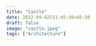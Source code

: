 ```yaml
---
title: "Castle"
date: 2022-09-02T11:45:39+05:30
draft: false
image: "castle.jpeg"
tags: ["Architecture"]
---
```

